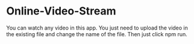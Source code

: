 # Online-Video-Stream
You can watch any video in this app. You just need to upload the video in the existing file and change the name of the file.
Then just click npm run.
